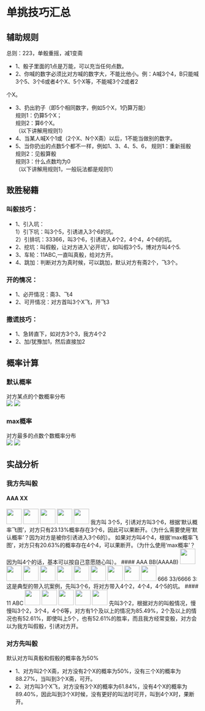 ﻿# 单挑技巧汇总
## 辅助规则
总则：223，单骰重摇，减1变斋
- 1、骰子里面的1点是万能，可以充当任何点数。
- 2、你喊的数字必须比对方喊的数字大，不能比他小。例：A喊3个4，B只能喊3个5、3个6或者4个X、5个X等，不能喊3个2或者2

个X。
- 3、扔出豹子（即5个相同数字，例如5个X，1仍算万能）   
 规则1：仍算5个X；   
 规则2：算6个X。   
（以下讲解用规则1）   
- 4、当某人喊X个1或（2个X、N个X斋）以后，1不能当做别的数字。
- 5、当你扔出的点数5个都不一样，例如1、3、4、5、6，
规则1：重新摇骰   
规则2：见骰算骰   
规则3：什么点数均为0   
 （以下讲解用规则1，一般玩法都是规则1）

## 致胜秘籍
### 叫骰技巧：
- 1、引入坑：   
1）引下坑：叫3个5，引诱进入3个6的坑。   
2）引排坑：33366，叫3个6，引诱进入4个2，4个4，4个6的坑。   
- 2、挖坑：叫假骰，让对方进入‘必开坑’，如叫假3个5，博对方叫4个5.
- 3、车轮：11ABC,一直叫真骰，给对方开。
- 4、跳加：判断对方为真时候，可以跳加，默认对方有斋2个，飞3个。

### 开的情况：
- 1、必开情况：斋3、飞4
- 2、可开情况：对方首叫3个X飞，开飞3

### 撒谎技巧：
- 1、急转直下，如对方3个3，我方4个2
- 2、加/犹豫加1，然后直接加2

## 概率计算
### 默认概率
对方某点的个数概率分布   
<img src="https://github.com/joinbu/LiarsDice/blob/master/2.ONE%20VS%20ONE/%E7%B4%A0%E6%9D%90/ZAI_default.png">
<img src="https://github.com/joinbu/LiarsDice/blob/master/2.ONE%20VS%20ONE/%E7%B4%A0%E6%9D%90/FEI_default.png">   

### max概率
对方最多的点数个数概率分布   
<img src="https://github.com/joinbu/LiarsDice/blob/master/2.ONE%20VS%20ONE/%E7%B4%A0%E6%9D%90/ZAI_max.png">
<img src="https://github.com/joinbu/LiarsDice/blob/master/2.ONE%20VS%20ONE/%E7%B4%A0%E6%9D%90/FEI_max.png">   

## 实战分析
### 我方先叫骰
#### AAA XX
<img src="https://github.com/joinbu/LiarsDice/blob/master/material/5.png" width="40"/>
<img src="https://github.com/joinbu/LiarsDice/blob/master/material/5.png" width="40"/>
<img src="https://github.com/joinbu/LiarsDice/blob/master/material/5.png" width="40"/>
<img src="https://github.com/joinbu/LiarsDice/blob/master/material/2.png" width="40"/>
<img src="https://github.com/joinbu/LiarsDice/blob/master/material/3.png" width="40"/>   
我方叫 3个5，引诱对方叫3个6，根据‘默认概率飞图’，对方只有23.13%概率存在3个6，因此可以果断开。（为什么需要使用‘默认概率’？因为对方是被你引诱进入3个6的）。   
如果对方叫4个4，根据‘max概率飞图’，对方只有20.63%的概率存在4个4，可以果断开。（为什么使用‘max概率’？因为叫4个的话，基本可以按自己意愿随心叫）。   
####  AAA BB(AAAAB)
<img src="https://github.com/joinbu/LiarsDice/blob/master/material/6.png" width="40"/>
<img src="https://github.com/joinbu/LiarsDice/blob/master/material/6.png" width="40"/>
<img src="https://github.com/joinbu/LiarsDice/blob/master/material/6.png" width="40"/>
<img src="https://github.com/joinbu/LiarsDice/blob/master/material/3.png" width="40"/>
<img src="https://github.com/joinbu/LiarsDice/blob/master/material/3.png" width="40"/>      
<img src="https://github.com/joinbu/LiarsDice/blob/master/material/6.png" width="40"/>
<img src="https://github.com/joinbu/LiarsDice/blob/master/material/6.png" width="40"/>
<img src="https://github.com/joinbu/LiarsDice/blob/master/material/6.png" width="40"/>
<img src="https://github.com/joinbu/LiarsDice/blob/master/material/6.png" width="40"/>
<img src="https://github.com/joinbu/LiarsDice/blob/master/material/3.png" width="40"/>   
666 33/6666 3:   
这是典型的带入坑案例，先叫3个6，将对方带入4个2，4个4，4个5的坑。
#### 11 ABC
<img src="https://github.com/joinbu/LiarsDice/blob/master/material/1.png" width="40"/>
<img src="https://github.com/joinbu/LiarsDice/blob/master/material/1.png" width="40"/>
<img src="https://github.com/joinbu/LiarsDice/blob/master/material/2.png" width="40"/>
<img src="https://github.com/joinbu/LiarsDice/blob/master/material/4.png" width="40"/>
<img src="https://github.com/joinbu/LiarsDice/blob/master/material/6.png" width="40"/>   
先叫3个2，根据对方的叫骰情况，慢慢叫3个2，3个4，4个6等，对方有1个及以上的情况为85.49%，2个及以上的情况也有52.61%，即使叫上5个，也有52.61%的胜率，而且我方经常变骰，对方会以为我方叫假骰，引诱对方开。

### 对方先叫骰
默认对方叫真骰和假骰的概率各为50%   
- 1、对方叫2个X斋，对方没有2个X的概率为50%，没有三个X的概率为88.27%，当叫到3个X斋，可开。
- 2、对方叫3个X飞，对方没有3个X的概率为61.84%，没有4个X的概率为89.40%，因此叫到3个X时候，没有更好的叫法时可开，叫到4个X时，果断开。